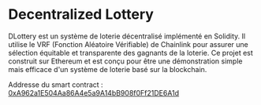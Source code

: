 # Decentralized Lottery

DLottery est un système de loterie décentralisé implémenté en Solidity. Il utilise le VRF (Fonction Aléatoire Vérifiable) de Chainlink pour assurer une sélection équitable et transparente des gagnants de la loterie. Ce projet est construit sur Ethereum et est conçu pour être une démonstration simple mais efficace d'un système de loterie basé sur la blockchain.

Addresse du smart contract : [0xA962a1E504Aa86A4e5a9A14bB908f0Ff21DE6A1d](https://sepolia.etherscan.io/address/0xA962a1E504Aa86A4e5a9A14bB908f0Ff21DE6A1d)


